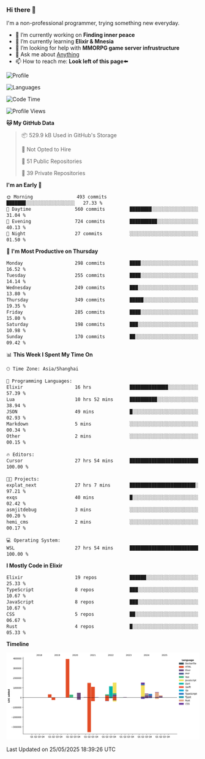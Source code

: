 ### Hi there 👋

I'm a non-professional programmer, trying something new everyday.

<!--
**dyzdyz010/dyzdyz010** is a ✨ _special_ ✨ repository because its `README.md` (this file) appears on your GitHub profile.
-->

- 🔭 I’m currently working on **Finding inner peace**
- 🌱 I’m currently learning **Elixir & Mnesia**
- 🤔 I’m looking for help with **MMORPG game server infrustructure**
- 💬 Ask me about [Anything](https://github.com/dyzdyz010/dyzdyz010/issues)
- 📫 How to reach me: **Look left of this page⬅️**

<!-- - 👯 I’m looking to collaborate on
- 😄 Pronouns: ...
- ⚡ Fun fact: ...
 -->
 
![Profile](https://github-readme-stats.vercel.app/api?username=dyzdyz010&count_private=true&show_icons=true&theme=dracula)

![Languages](https://github-readme-stats.vercel.app/api/top-langs/?username=dyzdyz010&layout=compact&theme=dracula)

<!--START_SECTION:waka-->
![Code Time](http://img.shields.io/badge/Code%20Time-1%2C991%20hrs%2032%20mins-blue)

![Profile Views](http://img.shields.io/badge/Profile%20Views-0-blue)

**🐱 My GitHub Data** 

> 📦 529.9 kB Used in GitHub's Storage 
 > 
> 🚫 Not Opted to Hire
 > 
> 📜 51 Public Repositories 
 > 
> 🔑 39 Private Repositories 
 > 
**I'm an Early 🐤** 

```text
🌞 Morning                493 commits         ███████░░░░░░░░░░░░░░░░░░   27.33 % 
🌆 Daytime                560 commits         ████████░░░░░░░░░░░░░░░░░   31.04 % 
🌃 Evening                724 commits         ██████████░░░░░░░░░░░░░░░   40.13 % 
🌙 Night                  27 commits          ░░░░░░░░░░░░░░░░░░░░░░░░░   01.50 % 
```
📅 **I'm Most Productive on Thursday** 

```text
Monday                   298 commits         ████░░░░░░░░░░░░░░░░░░░░░   16.52 % 
Tuesday                  255 commits         ████░░░░░░░░░░░░░░░░░░░░░   14.14 % 
Wednesday                249 commits         ███░░░░░░░░░░░░░░░░░░░░░░   13.80 % 
Thursday                 349 commits         █████░░░░░░░░░░░░░░░░░░░░   19.35 % 
Friday                   285 commits         ████░░░░░░░░░░░░░░░░░░░░░   15.80 % 
Saturday                 198 commits         ███░░░░░░░░░░░░░░░░░░░░░░   10.98 % 
Sunday                   170 commits         ██░░░░░░░░░░░░░░░░░░░░░░░   09.42 % 
```


📊 **This Week I Spent My Time On** 

```text
🕑︎ Time Zone: Asia/Shanghai

💬 Programming Languages: 
Elixir                   16 hrs              ██████████████░░░░░░░░░░░   57.39 % 
Lua                      10 hrs 52 mins      ██████████░░░░░░░░░░░░░░░   38.94 % 
JSON                     49 mins             █░░░░░░░░░░░░░░░░░░░░░░░░   02.93 % 
Markdown                 5 mins              ░░░░░░░░░░░░░░░░░░░░░░░░░   00.34 % 
Other                    2 mins              ░░░░░░░░░░░░░░░░░░░░░░░░░   00.15 % 

🔥 Editors: 
Cursor                   27 hrs 54 mins      █████████████████████████   100.00 % 

🐱‍💻 Projects: 
explat_next              27 hrs 7 mins       ████████████████████████░   97.21 % 
exqs                     40 mins             █░░░░░░░░░░░░░░░░░░░░░░░░   02.42 % 
asmjitdebug              3 mins              ░░░░░░░░░░░░░░░░░░░░░░░░░   00.20 % 
hemi_cms                 2 mins              ░░░░░░░░░░░░░░░░░░░░░░░░░   00.17 % 

💻 Operating System: 
WSL                      27 hrs 54 mins      █████████████████████████   100.00 % 
```

**I Mostly Code in Elixir** 

```text
Elixir                   19 repos            ██████░░░░░░░░░░░░░░░░░░░   25.33 % 
TypeScript               8 repos             ███░░░░░░░░░░░░░░░░░░░░░░   10.67 % 
JavaScript               8 repos             ███░░░░░░░░░░░░░░░░░░░░░░   10.67 % 
CSS                      5 repos             ██░░░░░░░░░░░░░░░░░░░░░░░   06.67 % 
Rust                     4 repos             █░░░░░░░░░░░░░░░░░░░░░░░░   05.33 % 
```



**Timeline**

![Lines of Code chart](https://raw.githubusercontent.com/dyzdyz010/dyzdyz010/master/assets/bar_graph.png)


 Last Updated on 25/05/2025 18:39:26 UTC
<!--END_SECTION:waka-->
